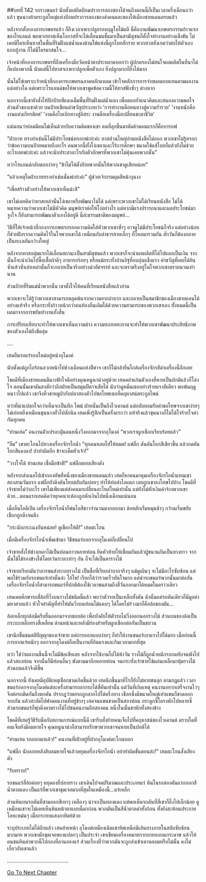 ##บทที่ 142 รถรางขนแร่
นับตั้งแต่ยึดป้อมปราการลองซองได้จนถึงตอนนี้ก็เป็นเวลาครึ่งเดือนกว่าแล้ว ขุนนางห้าตระกูลใหญ่แห่งป้อมปราการลองซองส่งคนและของให้เมืองชายแดนครบแล้ว


หลังจากตั้งกองการเกษตรแล้ว ก็ถึงเวลาเพาะปลูกรอบฤดูใบไม้ผลิ นี่คืองานพัฒนาเกษตรกรรมก้าวแรกของโรแลนด์ พอพวกทาสเห็นโอกาสที่จะได้เลื่อนชนชั้นมาเป็นสามัญชนก็ตั้งใจทำงานอย่างแข็งขัน ไม่เคยมีใครเห็นทาสในพื้นที่ริมฝั่งแม่น้ำแดงด้านใต้แห่งนี้ถูกโบยสักราย พวกทาสสังเกตว่าต่อให้ตัวเองแอบอู้งาน ก็ไม่มีใครมาสนใจ...


เจ้าหน้าที่กองการเกษตรที่ถือเครื่องมือวัดหน้าตาประหลาดบอกว่า ผู้ปกครองไม่สนใจผลผลิตในที่นาไม่กี่แปลงพวกนี้ นับแต่นี้ไปทาสจะเพาะปลูกเพื่อตัวเอง ยิ่งปลูกมากก็ยิ่งได้มาก


นั่นไม่ใช่เพราะเจ้าหน้าที่กองการเกษตรฉลาดหลักแหลม เข้าใจหลักการการจ่ายผลตอบแทนตามผลงานแต่อย่างใด แต่เพราะโรแลนด์ขอให้พวกเขาพูดข้อความนี้ให้ทาสฟังซ้ำๆ ต่างหาก


นอกจากนี้เขายังสั่งให้ปักป้ายสีแดงเต็มพื้นที่ริมฝั่งแม่น้ำแดง เพื่อตอกย้ำแนวคิดและสนองความพอใจส่วนตัวของเขาด้วย บนป้ายเขียนคำขวัญประเภทว่า ‘การทำงานคือหนทางสู่ความร่ำรวย’ ‘งานหนักคืองานแห่งเกียรติยศ’ ‘งานคือใบเบิกทางสู่อิสระ งานคือเครื่องมือเปลี่ยนชะตาชีวิต’


แน่นอนว่าย่อมมีคนไม่เห็นด้วยกับความคิดของเขา คนที่ลุกขึ้นมาคัดค้านคนแรกก็คือบารอฟ


“ฝ่าบาท ทรงทำเช่นนี้ไม่มีประโยชน์หรอกพ่ะย่ะค่ะ ทาสส่วนใหญ่อ่านหนังสือไม่ออก พวกเขาไม่รู้หรอกว่าข้อความบนป้ายหมายถึงอะไร คนพวกนี้ทั้งโง่เขลาและไร้การศึกษา ขนาดใช้แส้โบยก็แล้วยังไม่ช่วยอะไรเลยพ่ะย่ะค่ะ แล้วจะนับประสาอะไรกับตัวอักษรที่พวกเขาไม่คุ้นเคยพวกนั้น”


ทว่าโรแลนด์กลับตอบง่ายๆ “ข้าไม่ได้ตั้งป้ายพวกนั้นให้พวกเขาดูเสียหน่อย”


“แล้วเหตุใดฝ่าบาททรงทำเช่นนั้นพ่ะย่ะค่ะ” ผู้ช่วยเจ้ากรมผุดสีหน้างุนงง


“เพื่อสร้างตัวอย่างให้พวกเขาเห็นน่ะสิ”


เขาไม่เคยคิดว่าทาสเหล่านั้นโง่เขลาหรือพัฒนาไม่ได้ แค่เพราะพวกเขาไม่ได้เรียนหนังสือ ไม่ได้หมายความว่าพวกเขาไม่มีหัวคิด มนุษย์เราต่อให้โง่อย่างไร แต่หากมีแรงปรารถนาและผลประโยชน์มาจูงใจ ก็ยังสามารถพัฒนาตัวเองได้อยู่ดี นี่ล่ะธรรมชาติของมนุษย์...


วิธีที่ให้เจ้าหน้าที่กองการเกษตรกรอกความคิดใส่หัวพวกเขาซ้ำๆ อาจดูไม่มีประโยชน์ก็จริง แต่อย่างน้อยก็ช่วยฝังรากความคิดไว้ในใจพวกเขาได้ เหมือนกับลำธารสายเล็กๆ ที่ไหลมารวมกัน สักวันก็ต้องกลายเป็นทะเลอันกว้างใหญ่


หลังจากทาสกลุ่มแรกได้เลื่อนสถานะเป็นสามัญชนแล้ว พวกเขาก็จะนำผลผลิตที่ได้ไปแลกเป็นเงิน จากนั้นก็จะนำเงินไปซื้อเสื้อผ้าดีๆ อาหารอร่อยๆ หรือแม้กระทั่งบ้านอิฐที่อบอุ่นแข็งแรง คำขวัญที่เคยได้ยินซ้ำแล้วซ้ำเล่าเหล่านั้นก็จะกลายเป็นจริงอย่างน่าอัศจรรย์ และจะตราตรึงอยู่ในใจพวกเขาตราบนานเท่านาน


ส่วนป้ายที่ริมแม่น้ำพวกนั้น เขาตั้งใจให้คนที่เรียนหนังสือแล้วอ่าน


พวกเขาจะได้รู้ว่าพวกเขาสามารถหลุดพ้นจากความยากลำบาก และกลายเป็นสมาชิกของเมืองชายแดนได้อย่างแท้จริง หรือกระทั่งก้าวหน้ากว่าคนท้องถิ่นเดิมได้ด้วยความสามารถของพวกเขาเอง ทั้งหมดนี้เป็นผลมาจากการขยันทำงานทั้งสิ้น


การเปรียบเทียบจะทำให้พวกเขาเห็นความต่าง ความทะเยอทะยานจะทำให้พวกเขาพัฒนาประสิทธิภาพของตัวเองได้ถึงขีดสุด


....


เฮดยืนรอแร่รอบใหม่อยู่หน้าอุโมงค์


นับตั้งแต่ถูกไอร้อนลวกหน้าไปช่วงเดือนแห่งปีศาจ เขาก็ไม่กล้ายืนใกล้เครื่องจักรสีดำเครื่องนี้อีกเลย


โชคดีที่เมืองชายแดนมีนางฟ้าใจดีอย่างคุณหนูนาน่าอยู่ด้วย เฮดคลำแก้มตัวเองที่หายเป็นปกติแล้วก็โล่งใจ ตอนนั้นเขาดันสงสัยว่าอีกฝ่ายเป็นสมุนปีศาจเสียได้ นับว่าดูหมิ่นเธออย่างร้ายแรงทีเดียว พอพ้นฤดูหนาวไปแล้ว เขาจึงหิ้วขาหมูป่ากับปลาสองตัวไปขอโทษเธอที่คฤหาสน์ตระกูลไพน์


ทว่าที่น่าแปลกใจกว่าเห็นจะเป็นทีก ไพน์ ฝ่ายนั้นเป็นถึงไวเคานต์ แต่กลับยอมรับคำขอโทษจากเขาง่ายๆ ไม่เย่อหยิ่งเหมือนขุนนางทั่วไปสักนิด เฮดเพิ่งรู้สึกเป็นครั้งแรกว่า แท้จริงแล้วขุนนางก็ไม่ได้ใจร้ายใจดำกันทุกคน


“ท่านเฮด” คนงานตัวเปรอะฝุ่นคนหนึ่งวิ่งออกมาจากอุโมงค์ “พวกเราผูกเชือกเรียบร้อยแล้ว”


“อืม” เขาตะโกนไปทางเครื่องจักรไอน้ำ “ทุกคนหลบไปให้หมด! แฟล็ก ดันคันโยกสีเขียวขึ้น แล้วกดคันโยกสีแดงลง! ถ้าทำผิดอีก ข้าจะเด็ดหัวเจ้า!”


“วางใจได้ ท่านเฮด เชื่อมือข้าสิ!” แฟล็กตอบเสียงดัง


หลังจากส่งเนลไปเข้ากองทัพที่หนึ่งของเมืองชายแดนแล้ว เฮดก็หาคนมาคุมเครื่องจักรไอน้ำแทนเขา สองสามวันแรก แฟล็กยังดึงคันโยกสลับกันบ่อยๆ ทำให้ท่อส่งไอแตก เลยถูกเขาลงโทษไปบ้าง โชคดีที่เจ้าชายไม่ว่าอะไร เขาไม่เพียงแต่ส่งคนมาเปลี่ยนอะไหล่ใหม่เท่านั้น แต่ยังไม่หักเงินค่าจ้างพวกเขาด้วย...ตอนแรกเฮดคิดว่าทุกคนจะต้องถูกหักเงินไปหนึ่งเดือนแน่นอน


เมื่อลิ้นไอดีเปิด เครื่องจักรไอน้ำก็พ่นไอสีขาวจำนวนมากออกมา ล้อหลักเริ่มหมุนช้าๆ กว้านเริ่มขยับ เชือกถูกดึงจนตึง


“กระฉับกระเฉงกันหน่อย! ดูเชือกให้ดี!” เฮดตะโกน


เมื่อมีเครื่องจักรไอน้ำเพิ่มเข้ามา วิธีขนแร่ออกจากอุโมงค์ก็เปลี่ยนไป


เจ้าชายสั่งให้ช่างเหลาไม้เป็นท่อนยาวหลายท่อน ยึดหัวท้ายให้เชื่อมกันแล้วปูขนานกันเป็นทางยาว จากนั้นใช้ไม้รองข้างใต้โดยเว้นระยะเท่าๆ กัน ก็จะได้เป็นตารางไม้


เจ้าชายเรียกมันว่าการขนส่งระบบรางไม้ เป็นชื่อที่เรียกลำบากจริงๆ แม้ดูเผินๆ จะไม่มีอะไรซับซ้อน แต่พอใช้ร่วมกับรถขนแร่เท่านั้นล่ะ โอ้โห! เรียกได้ว่ารวดเร็วทันใจมาก แค่นำรถขนแร่พวกนั้นมาต่อกัน เครื่องจักรไอน้ำก็สามารถขนแร่ที่ปกติต้องใช้เวลาขนสามถึงสี่วันออกมาได้หมดในคราวเดียว


เฮดเคยศึกษารถสี่ล้อที่วิ่งบนรางไม้ชนิดนี้แล้ว พบว่าตัวรถเป็นเหล็กทั้งคัน ดังนั้นแค่รถคันเดียวก็มีมูลค่ามหาศาลแล้ว หัวใจสำคัญที่ทำให้มันวิ่งบนท่อนไม้แคบๆ ได้โดยไม่ร่วงมาก็คือล้อของมัน...


ล้อเหล็กทุกล้อมีครีบยื่นออกมาจากขอบล้อ เพื่อบังคับให้ตัวรถไม่วิ่งออกนอกรางไม้ ส่วนบนของล้อเป็นกระบะเหล็กทรงสี่เหลี่ยม ด้านหน้าและหลังมีร่องสำหรับผูกเชือกต่อกันเป็นขบวน


เขานึกชื่นชมสติปัญญาของเจ้าชาย แค่การออกแบบง่ายๆ ก็ทำให้งานขนแร่เบาแรงไปได้มาก เมื่อก่อนนี้ การลากแร่หนักๆ ออกจากอุโมงค์ถือเป็นงานที่กินแรงและกินเวลามากที่สุด


ทว่า ใช่ว่าผลงานชิ้นนี้จะไม่มีข้อเสียเลย หลังจากใช้งานไปได้ห้าวัน รางไม้ก็ถูกน้ำหนักรถกดทับจนพังไปแล้วสองท่อน จากนั้นก็มีท่อนอื่นๆ พังตามมาอีกหลายท่อน จนกระทั่งเจ้าชายใช้แผ่นเหล็กมาหุ้มรางไม้ส่วนบนแล้วจึงดีขึ้น


นอกจากนี้ ยังเคยมีอุบัติเหตุเชือกขาดเกิดขึ้นด้วย เฮดนึกขึ้นมาทีไรก็ยังไม่หายขนลุก ตามกฎแล้ว เวลาขนแร่ออกจากอุโมงค์แต่ละครั้งสามารถลากรถได้สี่คันเท่านั้น แต่วันที่เกิดเหตุ คนงานอยากเสร็จงานไวๆ จึงต่อรถติดกันถึงหกคัน ปรากฏว่าพอรถถูกลากไปได้ครึ่งทาง เชือกซึ่งมีขนาดใหญ่เท่าแขนก็ขาดออกจากกัน แล้วสะบัดไปฟาดคนงานที่อยู่ข้างๆ เฮดจนแขนขาดเป็นสองท่อน กระดูกซี่โครงหักไปหลายซี่ ส่วนรถขนแร่ก็พุ่งดิ่งตามรางไม้ไปชนคนงานอีกสองคน หนึ่งในนั้นขาหักทั้งสองข้าง


โชคดีที่เฮดรู้วิธีรับมือกับสถานการณ์แบบนี้ดี เขารีบสั่งย้ายคนเจ็บไปที่คฤหาสน์ของไวเคานต์ ตราบใดที่คนเจ็บยังมีลมหายใจ คุณหนูนาน่าก็สามารถรักษาพวกเขาจนหายเป็นปกติได้


“ท่านเฮด รถออกมาแล้ว!” คนงานที่เฝ้าอยู่ที่ปากอุโมงค์ตะโกนบอก


“แฟล็ก นับถอยหลังสิบลมหายใจแล้วหยุดเครื่องจักรไอน้ำ อย่าทำผิดขั้นตอนล่ะ!” เฮดตะโกนสั่งเสียงดัง


“รับทราบ!”


รถขนแร่สี่ล้อค่อยๆ หยุดลงที่ปลายราง เขาเดินไปจดปริมาณและประเภทแร่ หินในรถสองคันแรกออกสีน้ำตาลแดง เป็นแร่ที่พวกเขาขุดเจอมากที่สุดในเหมืองนี้...แร่เหล็ก


ส่วนหินบนรถคันที่สามออกสีเทาๆ เหลืองๆ น่าจะเป็นทองแดง แต่พอเห็นรถคันที่สี่เขาก็อึ้งไปเล็กน้อย ดูเหมือนเขาจะไม่เคยเห็นหินหน้าตาแบบนี้มาก่อน พวกมันเป็นสีน้ำตาลดำทั้งก้อน ทั้งยังสะท้อนประกายโลหะหม่นๆ เมื่อกระทบแสงอาทิตย์ด้วย


ระบุประเภทไม่ได้อีกแล้ว เฮดส่ายหน้า อุโมงค์เหมืองเนินเขาทิศเหนือมีเส้นทางภายในสลับซับซ้อนมากมาย พวกเขามักขุดเจอของแปลกๆ เป็นประจำ เขาเขียนเครื่องหมายกากบาทลงบนกระดาษ แล้วให้คนขนหินดำพวกนี้ไปกองที่ลานกองแร่ ส่วนเรื่องที่ว่าพวกมันจะถูกส่งเข้าเตาหลอมหรือไม่นั้น คงไม่เกี่ยวกับเขาแล้ว


........................................


[Go To Next Chapter]( ./55.md)